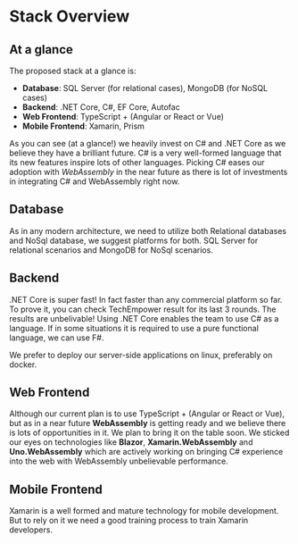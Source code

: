 # Stack Overview

## At a glance
The proposed stack at a glance is:
- **Database**: SQL Server (for relational cases), MongoDB (for NoSQL cases)
- **Backend**: .NET Core, C#, EF Core, Autofac
- **Web Frontend**: TypeScript + (Angular or React or Vue)
- **Mobile Frontend**: Xamarin, Prism

As you can see (at a glance!) we heavily invest on C# and .NET Core as we believe they have a brilliant future. C# is a very well-formed language that its new features inspire lots of other languages. Picking C# eases our adoption with _WebAssembly_ in the near future as there is lot of investments in integrating C# and WebAssembly right now.

## Database
As in any modern architecture, we need to utilize both Relational databases and NoSql database, we suggest platforms for both. SQL Server for relational scenarios and MongoDB for NoSql scenarios.

## Backend
.NET Core is super fast! In fact faster than any commercial platform so far. To prove it, you can check TechEmpower result for its last 3 rounds. The results are unbelivable!
Using .NET Core enables the team to use C# as a language. If in some situations it is required to use a pure functional language, we can use F#.

We prefer to deploy our server-side applications on linux, preferably on docker.

## Web Frontend
Although our current plan is to use TypeScript + (Angular or React or Vue), but as in a near future **WebAssembly** is getting ready and we believe there is lots of opportunities in it. We plan to bring it on the table soon. We sticked our eyes on technologies like **Blazor**, **Xamarin.WebAssembly** and **Uno.WebAssembly** which are actively working on bringing C# experience into the web with WebAssembly unbelievable performance.

## Mobile Frontend
Xamarin is a well formed and mature technology for mobile development. But to rely on it we need a good training process to train Xamarin developers.

